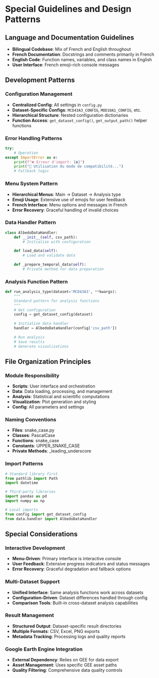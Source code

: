 # Special Guidelines and Design Patterns

## Language and Documentation Guidelines
- **Bilingual Codebase**: Mix of French and English throughout
- **French Documentation**: Docstrings and comments primarily in French
- **English Code**: Function names, variables, and class names in English
- **User Interface**: French emoji-rich console messages

## Development Patterns

### Configuration Management
- **Centralized Config**: All settings in `config.py`
- **Dataset-Specific Configs**: `MCD43A3_CONFIG`, `MOD10A1_CONFIG`, etc.
- **Hierarchical Structure**: Nested configuration dictionaries
- **Function Access**: `get_dataset_config()`, `get_output_path()` helper functions

### Error Handling Patterns
```python
try:
    # Operation
except ImportError as e:
    print(f"❌ Erreur d'import: {e}")
    print("📝 Utilisation du mode de compatibilité...")
    # Fallback logic
```

### Menu System Pattern
- **Hierarchical Menus**: Main → Dataset → Analysis type
- **Emoji Usage**: Extensive use of emojis for user feedback
- **French Interface**: Menu options and messages in French
- **Error Recovery**: Graceful handling of invalid choices

### Data Handler Pattern
```python
class AlbedoDataHandler:
    def __init__(self, csv_path):
        # Initialize with configuration
    
    def load_data(self):
        # Load and validate data
    
    def _prepare_temporal_data(self):
        # Private method for data preparation
```

### Analysis Function Pattern
```python
def run_analysis_type(dataset='MCD43A3', **kwargs):
    """
    Standard pattern for analysis functions
    """
    # Get configuration
    config = get_dataset_config(dataset)
    
    # Initialize data handler
    handler = AlbedoDataHandler(config['csv_path'])
    
    # Run analysis
    # Save results
    # Generate visualizations
```

## File Organization Principles

### Module Responsibility
- **Scripts**: User interface and orchestration
- **Data**: Data loading, processing, and management
- **Analysis**: Statistical and scientific computations
- **Visualization**: Plot generation and styling
- **Config**: All parameters and settings

### Naming Conventions
- **Files**: snake_case.py
- **Classes**: PascalCase
- **Functions**: snake_case
- **Constants**: UPPER_SNAKE_CASE
- **Private Methods**: _leading_underscore

### Import Patterns
```python
# Standard library first
from pathlib import Path
import datetime

# Third-party libraries
import pandas as pd
import numpy as np

# Local imports
from config import get_dataset_config
from data.handler import AlbedoDataHandler
```

## Special Considerations

### Interactive Development
- **Menu-Driven**: Primary interface is interactive console
- **User Feedback**: Extensive progress indicators and status messages
- **Error Recovery**: Graceful degradation and fallback options

### Multi-Dataset Support
- **Unified Interface**: Same analysis functions work across datasets
- **Configuration-Driven**: Dataset differences handled through config
- **Comparison Tools**: Built-in cross-dataset analysis capabilities

### Result Management
- **Structured Output**: Dataset-specific result directories
- **Multiple Formats**: CSV, Excel, PNG exports
- **Metadata Tracking**: Processing logs and quality reports

### Google Earth Engine Integration
- **External Dependency**: Relies on GEE for data export
- **Asset Management**: Uses specific GEE asset paths
- **Quality Filtering**: Comprehensive data quality controls